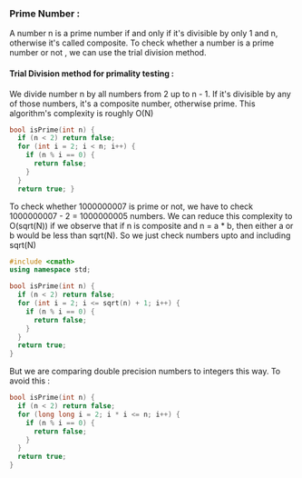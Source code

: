 ### Prime Number :

A number n is a prime number if and only if it's divisible by only 1 and n, otherwise it's called composite. To check
whether a number is a prime number or not , we can use the trial division method.

#### Trial Division method for primality testing : 

We divide number n by all numbers from 2 up to n - 1. If it's divisible by any of those numbers, it's a composite number,
otherwise prime. This algorithm's complexity is roughly O(N)

```C++
bool isPrime(int n) {
  if (n < 2) return false;
  for (int i = 2; i < n; i++) {
    if (n % i == 0) {
      return false;
    }
  }
  return true; }
```

To check whether 1000000007 is prime or not, we have to check 1000000007 - 2 = 1000000005 numbers. We can reduce this complexity
to O(sqrt(N)) if we observe that if n is composite and n = a * b, then either a or b would be less than sqrt(N). So we just check numbers upto and including sqrt(N)

```C++
#include <cmath>
using namespace std;

bool isPrime(int n) {
  if (n < 2) return false;
  for (int i = 2; i <= sqrt(n) + 1; i++) {
    if (n % i == 0) {
      return false;
    }
  }
  return true;
}
```

But we are comparing double precision numbers to integers this way. To avoid this :

```C++
bool isPrime(int n) {
  if (n < 2) return false;
  for (long long i = 2; i * i <= n; i++) {
    if (n % i == 0) {
      return false;
    }
  }
  return true;
}
```



